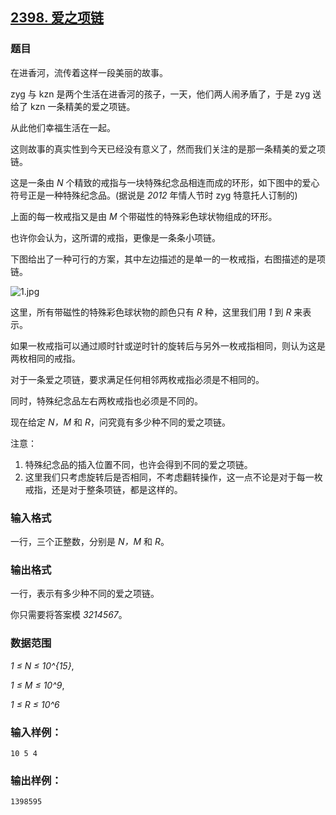 ## [2398. 爱之项链](https://www.acwing.com/problem/content/2400/)

### 题目

在进香河，流传着这样一段美丽的故事。

zyg 与 kzn 是两个生活在进香河的孩子，一天，他们两人闹矛盾了，于是 zyg 送给了 kzn 一条精美的爱之项链。

从此他们幸福生活在一起。

这则故事的真实性到今天已经没有意义了，然而我们关注的是那一条精美的爱之项链。

这是一条由 *N* 个精致的戒指与一块特殊纪念品相连而成的环形，如下图中的爱心符号正是一种特殊纪念品。(据说是 *2012* 年情人节时 zyg 特意托人订制的)

上面的每一枚戒指又是由 *M* 个带磁性的特殊彩色球状物组成的环形。

也许你会认为，这所谓的戒指，更像是一条条小项链。

下图给出了一种可行的方案，其中左边描述的是单一的一枚戒指，右图描述的是项链。

 ![1.jpg](https://cdn.acwing.com/media/article/image/2020/08/27/19_e99109aae8-1.jpg)

这里，所有带磁性的特殊彩色球状物的颜色只有 *R* 种，这里我们用 *1* 到 *R* 来表示。

如果一枚戒指可以通过顺时针或逆时针的旋转后与另外一枚戒指相同，则认为这是两枚相同的戒指。

对于一条爱之项链，要求满足任何相邻两枚戒指必须是不相同的。

同时，特殊纪念品左右两枚戒指也必须是不同的。

现在给定 *N，M* 和 *R*，问究竟有多少种不同的爱之项链。

注意：

1. 特殊纪念品的插入位置不同，也许会得到不同的爱之项链。
2. 这里我们只考虑旋转后是否相同，不考虑翻转操作，这一点不论是对于每一枚戒指，还是对于整条项链，都是这样的。

### 输入格式

一行，三个正整数，分别是 *N，M* 和 *R*。

### 输出格式

一行，表示有多少种不同的爱之项链。

你只需要将答案模 *3214567*。

### 数据范围

*1 ≤ N ≤ 10^{15}*,

*1 ≤ M ≤ 10^9*,

*1 ≤ R ≤ 10^6*

### 输入样例：

```
10 5 4
```

### 输出样例：

```
1398595
```
